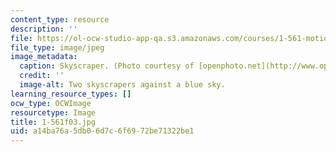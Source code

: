 ```yaml
---
content_type: resource
description: ''
file: https://ol-ocw-studio-app-qa.s3.amazonaws.com/courses/1-561-motion-based-design-fall-2003/a14ba76a5db06d7c6f6972be71322be1_1-561f03.jpg
file_type: image/jpeg
image_metadata:
  caption: Skyscraper. (Photo courtesy of [openphoto.net](http://www.openphoto.net).)
  credit: ''
  image-alt: Two skyscrapers against a blue sky.
learning_resource_types: []
ocw_type: OCWImage
resourcetype: Image
title: 1-561f03.jpg
uid: a14ba76a-5db0-6d7c-6f69-72be71322be1
---
```

